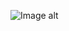 ![Image alt](https://github.com/VladBoG007/My-images-in-sites-and-repositoryes/blob/main/images_prewies/img1_site69.jpg)

